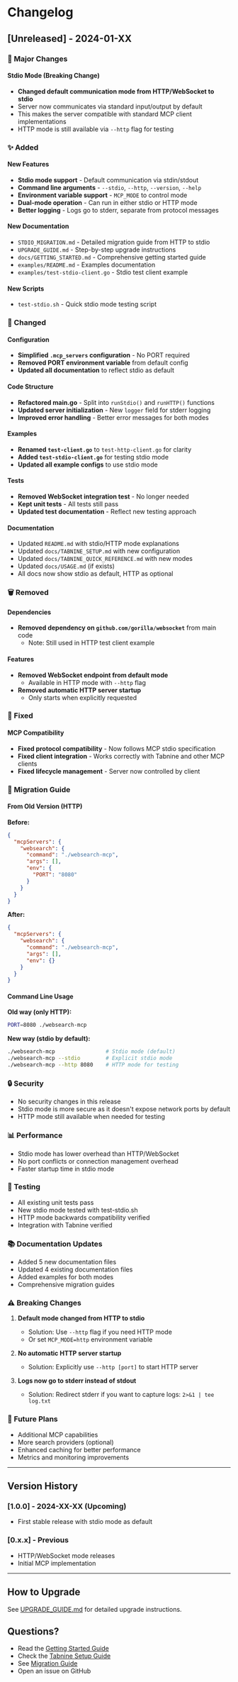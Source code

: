 # Changelog

## [Unreleased] - 2024-01-XX

### 🚀 Major Changes

#### Stdio Mode (Breaking Change)
- **Changed default communication mode from HTTP/WebSocket to stdio**
- Server now communicates via standard input/output by default
- This makes the server compatible with standard MCP client implementations
- HTTP mode is still available via `--http` flag for testing

### ✨ Added

#### New Features
- **Stdio mode support** - Default communication via stdin/stdout
- **Command line arguments** - `--stdio`, `--http`, `--version`, `--help`
- **Environment variable support** - `MCP_MODE` to control mode
- **Dual-mode operation** - Can run in either stdio or HTTP mode
- **Better logging** - Logs go to stderr, separate from protocol messages

#### New Documentation
- `STDIO_MIGRATION.md` - Detailed migration guide from HTTP to stdio
- `UPGRADE_GUIDE.md` - Step-by-step upgrade instructions
- `docs/GETTING_STARTED.md` - Comprehensive getting started guide
- `examples/README.md` - Examples documentation
- `examples/test-stdio-client.go` - Stdio test client example

#### New Scripts
- `test-stdio.sh` - Quick stdio mode testing script

### 🔄 Changed

#### Configuration
- **Simplified `.mcp_servers` configuration** - No PORT required
- **Removed PORT environment variable** from default config
- **Updated all documentation** to reflect stdio as default

#### Code Structure
- **Refactored main.go** - Split into `runStdio()` and `runHTTP()` functions
- **Updated server initialization** - New `logger` field for stderr logging
- **Improved error handling** - Better error messages for both modes

#### Examples
- **Renamed `test-client.go`** to `test-http-client.go` for clarity
- **Added `test-stdio-client.go`** for testing stdio mode
- **Updated all example configs** to use stdio mode

#### Tests
- **Removed WebSocket integration test** - No longer needed
- **Kept unit tests** - All tests still pass
- **Updated test documentation** - Reflect new testing approach

#### Documentation
- Updated `README.md` with stdio/HTTP mode explanations
- Updated `docs/TABNINE_SETUP.md` with new configuration
- Updated `docs/TABNINE_QUICK_REFERENCE.md` with new modes
- Updated `docs/USAGE.md` (if exists)
- All docs now show stdio as default, HTTP as optional

### 🗑️ Removed

#### Dependencies
- **Removed dependency on `github.com/gorilla/websocket`** from main code
  - Note: Still used in HTTP test client example

#### Features
- **Removed WebSocket endpoint from default mode**
  - Available in HTTP mode with `--http` flag
- **Removed automatic HTTP server startup**
  - Only starts when explicitly requested

### 🐛 Fixed

#### MCP Compatibility
- **Fixed protocol compatibility** - Now follows MCP stdio specification
- **Fixed client integration** - Works correctly with Tabnine and other MCP clients
- **Fixed lifecycle management** - Server now controlled by client

### 📝 Migration Guide

#### From Old Version (HTTP)

**Before:**
```json
{
  "mcpServers": {
    "websearch": {
      "command": "./websearch-mcp",
      "args": [],
      "env": {
        "PORT": "8080"
      }
    }
  }
}
```

**After:**
```json
{
  "mcpServers": {
    "websearch": {
      "command": "./websearch-mcp",
      "args": [],
      "env": {}
    }
  }
}
```

#### Command Line Usage

**Old way (only HTTP):**
```bash
PORT=8080 ./websearch-mcp
```

**New way (stdio by default):**
```bash
./websearch-mcp                # Stdio mode (default)
./websearch-mcp --stdio        # Explicit stdio mode
./websearch-mcp --http 8080    # HTTP mode for testing
```

### 🔒 Security

- No security changes in this release
- Stdio mode is more secure as it doesn't expose network ports by default
- HTTP mode still available when needed for testing

### 📊 Performance

- Stdio mode has lower overhead than HTTP/WebSocket
- No port conflicts or connection management overhead
- Faster startup time in stdio mode

### 🧪 Testing

- All existing unit tests pass
- New stdio mode tested with test-stdio.sh
- HTTP mode backwards compatibility verified
- Integration with Tabnine verified

### 📚 Documentation Updates

- Added 5 new documentation files
- Updated 4 existing documentation files
- Added examples for both modes
- Comprehensive migration guides

### ⚠️ Breaking Changes

1. **Default mode changed from HTTP to stdio**
   - Solution: Use `--http` flag if you need HTTP mode
   - Or set `MCP_MODE=http` environment variable

2. **No automatic HTTP server startup**
   - Solution: Explicitly use `--http [port]` to start HTTP server

3. **Logs now go to stderr instead of stdout**
   - Solution: Redirect stderr if you want to capture logs: `2>&1 | tee log.txt`

### 🔮 Future Plans

- Additional MCP capabilities
- More search providers (optional)
- Enhanced caching for better performance
- Metrics and monitoring improvements

---

## Version History

### [1.0.0] - 2024-XX-XX (Upcoming)
- First stable release with stdio mode as default

### [0.x.x] - Previous
- HTTP/WebSocket mode releases
- Initial MCP implementation

---

## How to Upgrade

See [UPGRADE_GUIDE.md](./UPGRADE_GUIDE.md) for detailed upgrade instructions.

## Questions?

- Read the [Getting Started Guide](./docs/GETTING_STARTED.md)
- Check the [Tabnine Setup Guide](./docs/TABNINE_SETUP.md)
- See [Migration Guide](./STDIO_MIGRATION.md)
- Open an issue on GitHub
